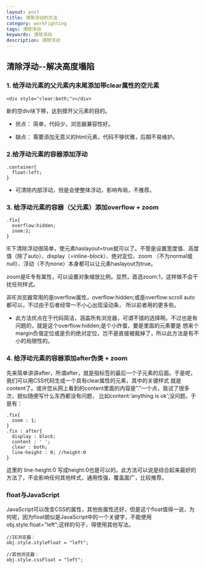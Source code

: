 ```yaml
---
layout: post
title: 清除浮动的方法
category: workFighting
tags: 清除浮动
keywords: 清除浮动
description: 清除浮动
---
```


##  清除浮动--解决高度塌陷
### 1. 给浮动元素的父元素内末尾添加带clear属性的空元素
```
<div style="clear:both;"></div>
```
新的空div块下移，达到撑开父元素的目的。

- 优点：
简单，代码少，浏览器兼容性好。

- 缺点：
需要添加无意义的html元素，代码不够优雅，后期不易维护。


### 2.给浮动元素的容器添加浮动
```
.container{
  float:left;
}
```
- 可清除内部浮动，但是会使整体浮动，影响布局，不推荐。

### 3. 给浮动元素的容器（父元素）添加overflow + zoom
```
.fix{
  overflow:hidden; 
  zoom:1;
}
```

IE下清除浮动很简单，使元素haslayout=true就可以了。不管是设置宽度值、高度值（除了auto）、display（=inline-block）、绝对定位、zoom
（不为normal或null）、浮动（不为none）本身都可以让元素haslayout为true。

zoom是IE专有属性，可以设置对象缩放比例。显然，首选zoom:1，这样做不会干扰任何样式。

非IE浏览器常用的是overflow属性，overflow:hidden;或是overflow:scroll auto都可以，不过由于后者经常一不小心出现滚动条，
所以前者用的更多些。

- 此方法优点在于代码简洁，涵盖所有浏览器，可谓不错的选择啊。不过也是有问题的，就是这个overflow:hidden;是个小炸蛋，要是里面的元素要是
想来个margin负值定位或是负的绝对定位，岂不是直接被裁掉了，所以此方法是有不小的局限性的。

### 4. 给浮动元素的容器添加after伪类 + zoom
先来简单讲讲after，所谓after，就是指标签的最后一个子元素的后面。于是呢，我们可以用CSS代码生成一个具有clear属性的元素，其中的关键样式
就是content了。或许您从网上看到的content里面的内容是”.”一个点，我试了很多次，貌似随便写什么东西都没有问题，
比如content:’anything is ok’;没问题。于是有：
```
.fix{
  zoom : 1;
}
.fix : after{
  display : block; 
  content : ' '; 
  clear : both; 	
  line-height : 0; //height:0
}
```
这里的 line-height:0 写成height:0也是可以的。此方法可以说是综合起来最好的方法了，不会影响任何其他样式，通用性强，覆盖面广，比较推荐。

### float与JavaScript
JavaScript可以改变CSS的属性，其他些属性还好，但是这个float值得一说，为何呢，因为float貌似是JavaScript中的一个关键字，不能使用
obj.style.float="left";这样的句子，得使用其他写法。
```
//IE浏览器：
obj.style.styleFloat = "left";

//其他浏览器：
obj.style.cssFloat = "left";
```
